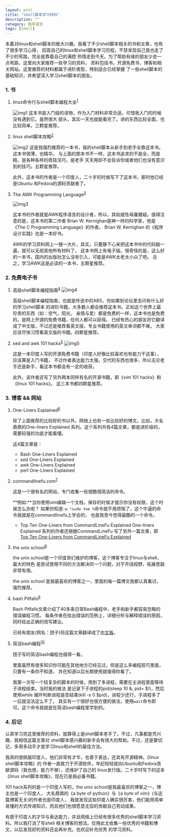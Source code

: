 ```yaml
---
layout: post
title: "shell脚本学习材料"
description: ""
category: 程序语言
tags: [shell]
---
```


本着对linux和shell脚本的极大兴趣，我看了不少shell脚本相关的书和文章，也有了很多学习心得，
回首自己的linux和shell脚本学习历程，不禁发现自己竟也走了不少的弯路，完全是靠着自己的满腔
热情走到今天。为了帮助有缘的朋友少走一点弯路，这里向大家推荐一些学习的资料，
资料包括书，开源免费书，博客和相关网站。这里推荐的材料都属于进阶类型，特别适合已经掌握
了一些shell脚本的基础知识，并希望深入学习shell脚本的朋友。

### 1. 书

1. linux命令行与shell脚本编程大全<sup>[1][url1]</sup>

    ![img1][img1]
    这本书是入门级的读物，作为入门材料非常合适。可惜我入门的时侯没有遇到它。虽然很大
    部头，其实一天也就能看完了。讲的东西比较全面，也比较简单。三颗星推荐。


2. linux shell脚本攻略<sup>[2][url2]</sup>

    ![img2][img2]
    这是我强烈推荐的一本书，我的shell脚本从新手到老手全靠这本书。这本书很薄，也精华。
    与上面的那本书不一样，这本书追求的不是全，而是精，是各种各样的奇技淫巧，是老手
    天天用却不会告诉你或者他们也没有意识到的技巧。五颗星推荐。

    此外，这本书的作者是一个印度人，二十岁的时侯写下了这本书，那时他已经是Ubuntu
    和Fedora的源码贡献者了。


3. The AWK Programming Language<sup>[3][url3]</sup>

    ![img3][img3]

    这本书的作者就是AWK程序语言的设计者，所以，其权威性毋庸置疑。值得注意的是，这本书的第二作者
    Brian W. Kernighan是神一样的科学家，他是《The C Programming Language》的作者。
    Brian W. Kernighan 的《程序设计实践》也是一本好书。

    AWK的学习资料网上一搜一大片，其实，只要静下心来把这本书中的代码敲一遍，就可以无视其他所有材料了。
    这本书网上有电子版。很奇怪的是，这么好的一本书，国内的出版社怎么没有引入，可能是AWK太老太小众了吧。
    总之，学习AWK这是必读的一本书，五颗星推荐。


### 2. 免费电子书

1. 高级shell脚本编程指南<sup>[4][url4]</sup>
    ![img4][img4]

    高级shell脚本编程指南，也就是传说中的ABS，你如果到论坛里去问有什么好的学习shell脚本
    的进阶书籍，大多数人都会推荐这本书。正如这个世界上最珍贵的东西（如：空气，阳光，
    亲情与爱）都是免费的一样，这本书也是免费的，是网上开源的免费书籍，任何人都可以获得。
    已经有热心的朋友将它翻译成了中文版，不过还是推荐看英文版，专业书籍使用的英文单词都不难，
    大家应该尽快习惯看英文版的书籍。四颗星推荐。


2. sed and awk 101 hacks<sup>[5][url5]</sup>
    ![img5][img5]

    这是一本印度人写的开源免费书籍（印度人好像比较喜欢也有能力干这事），应该算是入门书籍，
    不过作者表达能力太强，交代的东西也很多，所以无论老手还是新手，看这本书都会有一定的收获。

    此外，该作者还写了另外两本同样有名的开源书籍，即《vim 101 hacks》和《linux 101 hacks》。
    这三本书都四颗星推荐。


### 3. 博客 && 网站

1. One-Liners Explained<sup>[6][url6]</sup>

    除了上面推荐的比较好的书以外，网络上也有一些比较好的博文。比如，大名鼎鼎的One-liners
    Explained 系列。这个系列共有4篇文章，都是进阶级的，需要较强的功底才能看懂。

    这4篇文章是：

    * Bash One-Liners Explained
    * sed One-Liners Explained
    * awk One-Liners Explained
    * perl One-Liners Explained

2. commandlinefu.com<sup>[7][url7]</sup>

    这是一个很有名的网站，专门收集一些很酷很简洁的命令。

    **例如:**当你使用vim编辑一个文档，保存的时侯才提示你没有权限，这个时侯怎么办呢？
    如果你知道`:w !sudo tee %`命令就不用烦恼了，这个牛逼的命令我就是在commandlinefu上学会的，
    也是我至今觉得最酷的一个命令。

    * Top Ten One-Liners from CommandLineFu Explained
    One-liners Explained 系列的作者还根据CommandLineFu 写了另外一篇文章，即
    [Top Ten One-Liners from CommandLineFu Explained](http://www.catonmat.net/blog/top-ten-one-liners-from-commandlinefu-explained/)

3. the unix school<sup>[8][url8]</sup>

    the unix school是一个印度哥们维护的博客，这个博客专注于linux与shell，最大的特色
    是尝试使用不同的方法解决同一个问题，对于开阔视野，拓展思路非常有用。

    the unix school 是我最喜欢的博客之一，里面的每一篇博文我都认真看过，强烈推荐。

4. bash Pitfalls<sup>[9][url9]</sup>

    Bash Pitfalls文章介绍了40多条日常Bash编程中，老手和新手都容易忽略的错误编程习惯。
    每条作者在给出错误的范例上，详细分析与解释错误的原因，同时给出正确的改写建议。

    已经有朋友(网名：团子)将这篇文章翻译成了[中文版](http://kodango.com/bash-pitfalls-part-1)。

5. 简洁bash编程<sup>[10][url10]</sup>

    团子写的简洁bash编程也值得一看。

    里面虽然有很多知识你可能在其他地方已经见过，但是这么多编程技巧里面，只要有一条你不知道，
    并在知道以后长期使用就值得你看了。

    我第一次写一个较复杂的脚本的时侯，用到了多进程，需要在主进程里面等待子进程结束。当时我的做法
    是记录下子进程的pid(sleep 10 &; pid= $!)，然后使用while
    循环判断进程是否结束(kill -s 0 $pid)，进程少还行，子进程多了一后就没法这么干了。
    其实有一个很好也很方便的做法，使用`wait`命令即可。这个命令我就是在简洁bash编程里学到的。



### 4. 后记

认真学习完这里推荐的资料，就算得上是shell脚本老手了，不过，凡事都是凭兴趣，我相信这篇文章对
shell脚本感兴趣的新手会有很大的帮助。不过，还是要切记，多用多动手才是学习linux和shell的最佳方法。

我真的很佩服印度人，他们非常有才华，也善于表达，还具有开源精神。《linux shell脚本攻略》的
作者一直致力于开源软件，年纪轻轻就向Ubuntu和Fedora贡献源码（我也想，能力不够），还维护了自己的
linux发行版。二十岁时写下的这本《linux shell脚本攻略》，现在已是我必备书籍。

101 hack系列的是一个印度人写的，the unix school是我最喜欢的博客之一，博主也是一个印度人，
大名鼎鼎的《a byte of python》与《a byte of vim》(与这篇博客无关)的作者也是印度人，
我就发现这些印度人确实很厉害，他们能用简单易懂的方式传递知识，而且他们也很愿意无偿的贡献自己劳动成果。

有感于印度人的才华与表达能力，并且网络上已经有很多优秀的shell脚本学习资料。所以我打消了写shell
相关博客的想法。仅用此文收集一些优秀的书籍和博文，以后发现好的资料还会再补充。也欢迎补充优秀
的学习资料。




[url1]: http://book.douban.com/subject/11589828/
[url2]: http://book.douban.com/subject/6889456/
[url3]: http://book.douban.com/subject/1876898/
[url4]: http://www.tldp.org/LDP/abs/html/
[url5]: http://www.thegeekstuff.com/sed-awk-101-hacks-ebook/
[url6]: http://www.catonmat.net/series/sed-one-liners-explained
[url7]: http://www.commandlinefu.com/commands/browse
[url8]: http://www.theunixschool.com/
[url9]: http://mywiki.wooledge.org/BashPitfalls
[url10]:http://kodango.com/simple-bash-programming-skills

[img1]: /cn/image/material_of_shell01.jpg
[img2]: /cn/image/material_of_shell02.jpg
[img3]: /cn/image/material_of_shell03.jpg
[img4]: /cn/image/material_of_shell04.jpg
[img5]: /cn/image/material_of_shell05.png
